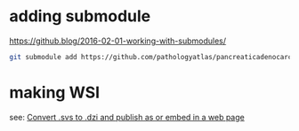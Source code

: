 # adding submodule

https://github.blog/2016-02-01-working-with-submodules/

```zsh
git submodule add https://github.com/pathologyatlas/pancreaticadenocarcinoma pancreaticadenocarcinoma
```


# making WSI

see: [Convert .svs to .dzi and publish as or embed in a web page](https://github.com/PathologyWeb/make-html-WSI#convert-svs-to-dzi-and-publish-as-or-embed-in-a-web-page)

